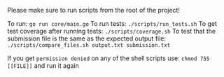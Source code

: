 Please make sure to run scripts from the root of the project!

To run: `go run core/main.go`
To run tests: `./scripts/run_tests.sh`
To get test coverage after running tests: `./scripts/coverage.sh`
To test that the submission file is the same as the expected output file: `./scripts/compare_files.sh output.txt submission.txt`

If you get `permission denied` on any of the shell scripts use: `chmod 755 [[FILE]]` and run it again